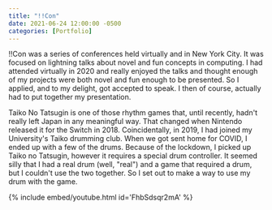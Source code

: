 ```yaml
---
title: "!!Con"
date: 2021-06-24 12:00:00 -0500
categories: [Portfolio]
---
```

!!Con was a series of conferences held virtually and in New York City. It was focused on lightning talks about novel and fun concepts in computing. I had attended virtually in 2020 and really enjoyed the talks and thought enough of my projects were both novel and fun enough to be presented. So I applied, and to my delight, got accepted to speak. I then of course, actually had to put together my presentation. 

Taiko No Tatsugin is one of those rhythm games that, until recently, hadn't really left Japan in any meaningful way. That changed when Nintendo released it for the Switch in 2018. Coincidentally, in 2019, I had joined my University's Taiko drumming club. When we got sent home for COVID, I ended up with a few of the drums. Because of the lockdown, I picked up Taiko no Tatsugin, however it requires a special drum controller. It seemed silly that I had a real drum (well, "real") and a game that required a drum, but I couldn't use the two together. So I set out to make a way to use my drum with the game.

{% include embed/youtube.html id='FhbSdsqr2mA' %}